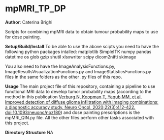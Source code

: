 # mpMRI_TP_DP

**Author**: Caterina Brighi

Scripts for combining mpMRI data to obtain tumour probability maps to use for dose painting.

**Setup/Build/Install** 
To be able to use the above scipts you need to have the following python packages intalled:
matplotlib
SimpleITK
numpy
pandas
datetime
os
glob
gzip
shutil
xlsxwriter
scipy
dicom2nifti
skimage

You also need to have the ImageAnalysisFunctions.py, ImageResultsVisualizationFunctions.py and ImageStatisticsFunctions.py files in the same folders as the other .py files of this repo. 

**Usage** 
The main project file of this repository, containing a pipeline to use functional MRI data to develop tumor probability maps (according to the method in this publication [Verburg N, Koopman T, Yaqub MM, et al. Improved detection of diffuse glioma infiltration with imaging combinations: a diagnostic accuracy study. Neuro Oncol. 2020;22(3):412-422. doi:10.1093/neuonc/noz180](https://academic.oup.com/neuro-oncology/article/22/3/412/5573318)) and dose painting prescriptions is the mpMRI_QIN.py file. All the other files perform other tasks associated with this project.

**Directory Structure** 
NA
